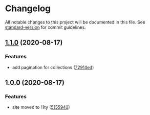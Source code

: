 # Changelog

All notable changes to this project will be documented in this file. See [standard-version](https://github.com/conventional-changelog/standard-version) for commit guidelines.

## [1.1.0](https://github.com/trovster/victoriakuc.co.uk/compare/1.0.0...1.1.0) (2020-08-17)


### Features

* add pagination for collections ([72914ed](https://github.com/trovster/victoriakuc.co.uk/commit/72914ed3eab7c78b37de1af36711cec8853e1d7c))

## 1.0.0 (2020-08-17)


### Features

* site moved to 11ty ([5155940](https://github.com/trovster/victoriakuc.co.uk/commit/515594016aea716cf02a1fb7a284df46b898f131))
